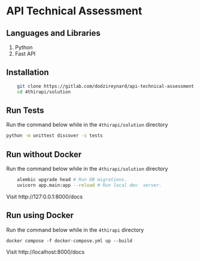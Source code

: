 # API Technical Assessment

## Languages and Libraries

1. Python
2. Fast API

## Installation

```bash
    git clone https://gitlab.com/dodzireynard/api-technical-assessment.git
    cd 4thirapi/solution
```

## Run Tests

Run the command below while in the `4thirapi/solution` directory

```bash
python -m unittest discover -s tests
```

## Run without Docker

Run the command below while in the `4thirapi/solution` directory

```bash
    alembic upgrade head # Run DB migrations.
    uvicorn app.main:app --reload # Run local dev  server.
```

Visit http://127:0.0.1:8000/docs

## Run using Docker

Run the command below while in the `4thirapi` directory

```
docker compose -f docker-compose.yml up --build
```

Visit http://localhost:8000/docs
